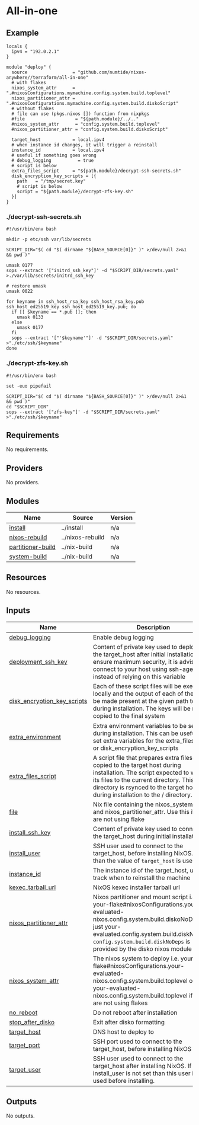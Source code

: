# All-in-one

## Example

```hcl
locals {
  ipv4 = "192.0.2.1"
}

module "deploy" {
  source                 = "github.com/numtide/nixos-anywhere//terraform/all-in-one"
  # with flakes
  nixos_system_attr      = ".#nixosConfigurations.mymachine.config.system.build.toplevel"
  nixos_partitioner_attr = ".#nixosConfigurations.mymachine.config.system.build.diskoScript"
  # without flakes
  # file can use (pkgs.nixos []) function from nixpkgs
  #file                   = "${path.module}/../.."
  #nixos_system_attr      = "config.system.build.toplevel"
  #nixos_partitioner_attr = "config.system.build.diskoScript"

  target_host            = local.ipv4
  # when instance id changes, it will trigger a reinstall
  instance_id            = local.ipv4
  # useful if something goes wrong
  # debug_logging          = true
  # script is below
  extra_files_script     = "${path.module}/decrypt-ssh-secrets.sh"
  disk_encryption_key_scripts = [{
    path   = "/tmp/secret.key"
    # script is below
    script = "${path.module}/decrypt-zfs-key.sh"
  }]
}
```

### ./decrypt-ssh-secrets.sh

```
#!/usr/bin/env bash

mkdir -p etc/ssh var/lib/secrets

SCRIPT_DIR="$( cd "$( dirname "${BASH_SOURCE[0]}" )" >/dev/null 2>&1 && pwd )"

umask 0177
sops --extract '["initrd_ssh_key"]' -d "$SCRIPT_DIR/secrets.yaml" >./var/lib/secrets/initrd_ssh_key

# restore umask
umask 0022

for keyname in ssh_host_rsa_key ssh_host_rsa_key.pub ssh_host_ed25519_key ssh_host_ed25519_key.pub; do
  if [[ $keyname == *.pub ]]; then
    umask 0133
  else
    umask 0177
  fi
  sops --extract '["'$keyname'"]' -d "$SCRIPT_DIR/secrets.yaml" >"./etc/ssh/$keyname"
done
```

### ./decrypt-zfs-key.sh

```
#!/usr/bin/env bash

set -euo pipefail

SCRIPT_DIR="$( cd "$( dirname "${BASH_SOURCE[0]}" )" >/dev/null 2>&1 && pwd )"
cd "$SCRIPT_DIR"
sops --extract '["zfs-key"]' -d "$SCRIPT_DIR/secrets.yaml" >"./etc/ssh/$keyname"
```

<!-- BEGIN_TF_DOCS -->

## Requirements

No requirements.

## Providers

No providers.

## Modules

| Name                                                                                   | Source           | Version |
| -------------------------------------------------------------------------------------- | ---------------- | ------- |
| <a name="module_install"></a> [install](#module_install)                               | ../install       | n/a     |
| <a name="module_nixos-rebuild"></a> [nixos-rebuild](#module_nixos-rebuild)             | ../nixos-rebuild | n/a     |
| <a name="module_partitioner-build"></a> [partitioner-build](#module_partitioner-build) | ../nix-build     | n/a     |
| <a name="module_system-build"></a> [system-build](#module_system-build)                | ../nix-build     | n/a     |

## Resources

No resources.

## Inputs

| Name                                                                                                                  | Description                                                                                                                                                                                                                                               | Type                                                                   | Default  | Required |
| --------------------------------------------------------------------------------------------------------------------- | --------------------------------------------------------------------------------------------------------------------------------------------------------------------------------------------------------------------------------------------------------- | ---------------------------------------------------------------------- | -------- | :------: |
| <a name="input_debug_logging"></a> [debug\_logging](#input_debug_logging)                                             | Enable debug logging                                                                                                                                                                                                                                      | `bool`                                                                 | `false`  |    no    |
| <a name="input_deployment_ssh_key"></a> [deployment\_ssh\_key](#input_deployment_ssh_key)                             | Content of private key used to deploy to the target\_host after initial installation. To ensure maximum security, it is advisable to connect to your host using ssh-agent instead of relying on this variable                                             | `string`                                                               | `null`   |    no    |
| <a name="input_disk_encryption_key_scripts"></a> [disk\_encryption\_key\_scripts](#input_disk_encryption_key_scripts) | Each of these script files will be executed locally and the output of each of them will be made present at the given path to disko during installation. The keys will be not copied to the final system                                                   | <pre>list(object({<br> path = string<br> script = string<br> }))</pre> | `[]`     |    no    |
| <a name="input_extra_environment"></a> [extra\_environment](#input_extra_environment)                                 | Extra environment variables to be set during installation. This can be usefull to set extra variables for the extra\_files\_script or disk\_encryption\_key\_scripts                                                                                      | `map(string)`                                                          | `{}`     |    no    |
| <a name="input_extra_files_script"></a> [extra\_files\_script](#input_extra_files_script)                             | A script file that prepares extra files to be copied to the target host during installation. The script expected to write all its files to the current directory. This directory is rsynced to the target host during installation to the / directory.    | `string`                                                               | `null`   |    no    |
| <a name="input_file"></a> [file](#input_file)                                                                         | Nix file containing the nixos\_system\_attr and nixos\_partitioner\_attr. Use this if you are not using flake                                                                                                                                             | `string`                                                               | `null`   |    no    |
| <a name="input_install_ssh_key"></a> [install\_ssh\_key](#input_install_ssh_key)                                      | Content of private key used to connect to the target\_host during initial installation                                                                                                                                                                    | `string`                                                               | `null`   |    no    |
| <a name="input_install_user"></a> [install\_user](#input_install_user)                                                | SSH user used to connect to the target\_host, before installing NixOS. If null than the value of `target_host` is used                                                                                                                                    | `string`                                                               | `null`   |    no    |
| <a name="input_instance_id"></a> [instance\_id](#input_instance_id)                                                   | The instance id of the target\_host, used to track when to reinstall the machine                                                                                                                                                                          | `string`                                                               | `null`   |    no    |
| <a name="input_kexec_tarball_url"></a> [kexec\_tarball\_url](#input_kexec_tarball_url)                                | NixOS kexec installer tarball url                                                                                                                                                                                                                         | `string`                                                               | `null`   |    no    |
| <a name="input_nixos_partitioner_attr"></a> [nixos\_partitioner\_attr](#input_nixos_partitioner_attr)                 | Nixos partitioner and mount script i.e. your-flake#nixosConfigurations.your-evaluated-nixos.config.system.build.diskoNoDeps or just your-evaluated.config.system.build.diskNoDeps. `config.system.build.diskNoDeps` is provided by the disko nixos module | `string`                                                               | n/a      |   yes    |
| <a name="input_nixos_system_attr"></a> [nixos\_system\_attr](#input_nixos_system_attr)                                | The nixos system to deploy i.e. your-flake#nixosConfigurations.your-evaluated-nixos.config.system.build.toplevel or just your-evaluated-nixos.config.system.build.toplevel if you are not using flakes                                                    | `string`                                                               | n/a      |   yes    |
| <a name="input_no_reboot"></a> [no\_reboot](#input_no_reboot)                                                         | Do not reboot after installation                                                                                                                                                                                                                          | `bool`                                                                 | `false`  |    no    |
| <a name="input_stop_after_disko"></a> [stop\_after\_disko](#input_stop_after_disko)                                   | Exit after disko formatting                                                                                                                                                                                                                               | `bool`                                                                 | `false`  |    no    |
| <a name="input_target_host"></a> [target\_host](#input_target_host)                                                   | DNS host to deploy to                                                                                                                                                                                                                                     | `string`                                                               | n/a      |   yes    |
| <a name="input_target_port"></a> [target\_port](#input_target_port)                                                   | SSH port used to connect to the target\_host, before installing NixOS                                                                                                                                                                                     | `number`                                                               | `22`     |    no    |
| <a name="input_target_user"></a> [target\_user](#input_target_user)                                                   | SSH user used to connect to the target\_host after installing NixOS. If install\_user is not set than this user is also used before installing.                                                                                                           | `string`                                                               | `"root"` |    no    |

## Outputs

No outputs.

<!-- END_TF_DOCS -->
